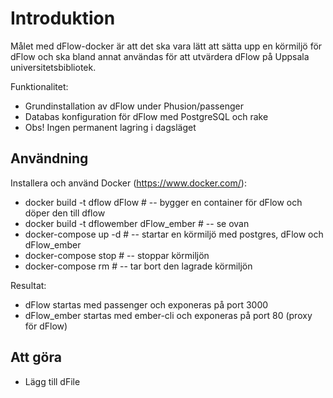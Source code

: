 # Introduktion
Målet med dFlow-docker är att det ska vara lätt att sätta upp en körmiljö för dFlow 
och ska bland annat användas för att utvärdera dFlow på Uppsala universitetsbibliotek.

Funktionalitet:
* Grundinstallation av dFlow under Phusion/passenger
* Databas konfiguration för dFlow med PostgreSQL och rake
* Obs! Ingen permanent lagring i dagsläget

## Användning
Installera och använd Docker (https://www.docker.com/):
* docker build -t dflow dFlow # -- bygger en container för dFlow och döper den till dflow
* docker build -t dflowember dFlow_ember # -- se ovan
* docker-compose up -d # -- startar en körmiljö med postgres, dFlow och dFlow_ember
* docker-compose stop # -- stoppar körmiljön
* docker-compose rm # -- tar bort den lagrade körmiljön

Resultat:
* dFlow startas med passenger och exponeras på port 3000
* dFlow_ember startas med ember-cli och exponeras på port 80 (proxy för dFlow)

## Att göra
* Lägg till dFile
